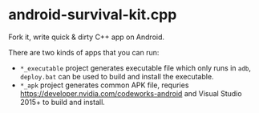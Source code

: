 # android-survival-kit.cpp

Fork it, write quick & dirty C++ app on Android.

There are two kinds of apps that you can run:

* `*_executable` project generates executable file which only runs in `adb`, `deploy.bat` can be used to build and install the executable.
* `*_apk` project generates common APK file, requries https://developer.nvidia.com/codeworks-android and Visual Studio 2015+ to build and install.

